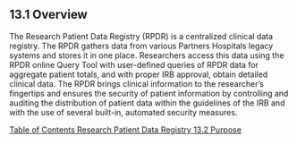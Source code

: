 ## 13.1 Overview

The Research Patient Data Registry (RPDR) is a centralized clinical data registry.  The RPDR gathers data from various Partners Hospitals legacy systems and stores it in one place.  Researchers access this data using the RPDR online Query Tool with user-defined queries of RPDR data for aggregate patient totals, and with proper IRB approval, obtain detailed clinical data.  The RPDR brings clinical information to the researcher’s fingertips and ensures the security of patient information by controlling and auditing the distribution of patient data within the guidelines of the IRB and with the use of several built-in, automated security measures.


<div class="center">
<div class="btn-group">
  <a href=":pages_path:/manuals/rpdr/13-00-rpdr-toc.md" class="btn btn-default">
    <span class="glyphicon glyphicon-chevron-left"></span>
    Table of Contents
  </a>

  <a href=":pages_path:/manuals/rpdr" class="btn btn-default">
    <span class="glyphicon glyphicon-chevron-up"></span>
    Research Patient Data Registry
  </a>

  <a href=":pages_path:/manuals/respiratory-therapist-guidelines/13-02-purpose.md" class="btn btn-success">
    <span class="glyphicon glyphicon-chevron-right"></span>
    13.2 Purpose
  </a>
</div>
</div>
